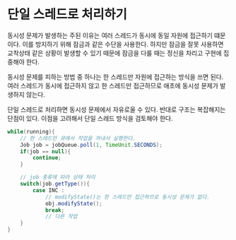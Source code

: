 # 단일 스레드로 처리하기
동시성 문제가 발생하는 주된 이유는 여러 스레드가 동시에 동일 자원에 접근하기 떄문이다. 이를 방지하기 위해 잠금과 같은 수단을 사용한다. 하지만 잠금을 잘못 사용하면 교착상태 같은 상황이 발생할 수 있기 때문에 잠금을 다룰 때는 정신을 차리고 구현에 집중해야 한다.

동시성 문제를 피하는 방법 중 하나는 한 스레드만 자원에 접근하는 방식을 쓰면 된다. 여러 스레드가 동시에 접근하지 않고 한 스레드만 접근하므로 애초에 동시성 문제가 발생하지 않는다.

단일 스레드로 처리하면 동시성 문제에서 자유로울 수 있다. 반대로 구조는 복잡해지는 단점이 있다. 이점을 고려해서 단일 스레드 방식을 검토해야 한다.

```java
while(running){
    // 한 스레드만 큐에서 작업을 꺼내서 실행한다.
    Job job = jobQueue.poll(1, TimeUnit.SECONDS);
    if(job == null){
        continue;
    }

    // job 종류에 따라 상태 처리
    switch(job.getType()){
        case INC :
            // modifyState()는 한 스레드만 접근하므로 동시성 문제가 없다.
            obj.modifyState();
            break;
            // 다른 작업
    }
}
```
